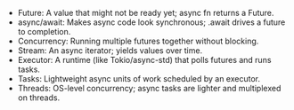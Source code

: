 - Future: A value that might not be ready yet; async fn returns a Future.
- async/await: Makes async code look synchronous; .await drives a future to completion.
- Concurrency: Running multiple futures together without blocking.
- Stream: An async iterator; yields values over time.
- Executor: A runtime (like Tokio/async-std) that polls futures and runs tasks.
- Tasks: Lightweight async units of work scheduled by an executor.
- Threads: OS-level concurrency; async tasks are lighter and multiplexed on threads.